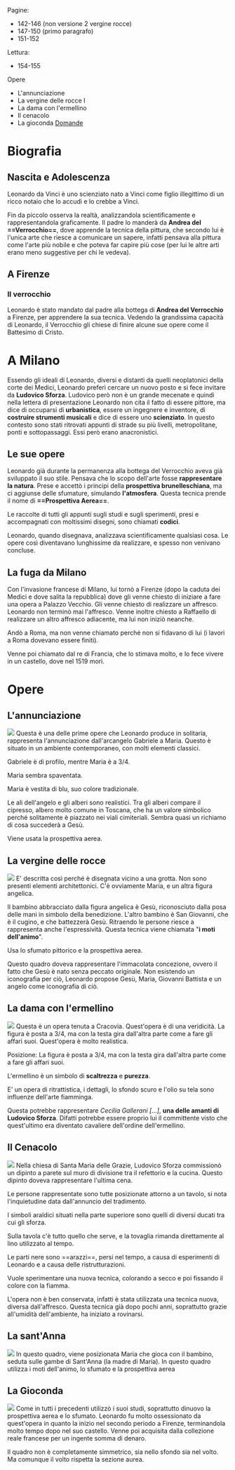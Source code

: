  Pagine:
- 142-146 (non versione 2 vergine rocce)
- 147-150 (primo paragrafo)
- 151-152

Lettura:
- 154-155

Opere
- L'annunciazione
- La vergine delle rocce I
- La dama con l'ermellino
- Il cenacolo
- La gioconda
[Domande](Domande.md)
# Biografia
## Nascita e Adolescenza
Leonardo da Vinci è uno scienziato nato a Vinci come figlio illegittimo di un ricco notaio che lo accudì e lo crebbe a Vinci.

Fin da piccolo osserva la realtà, analizzandola scientificamente e rappresentandola graficamente.
Il padre lo manderà da **Andrea del ==Verrocchio==**, dove apprende la tecnica della pittura, che secondo lui è l'unica arte che riesce a comunicare un sapere, infatti pensava alla pittura come l'arte più nobile e che poteva far capire più cose (per lui le altre arti erano meno suggestive per chi le vedeva).
## A Firenze
### Il verrocchio
Leonardo è stato mandato dal padre alla bottega di **Andrea del Verrocchio** a Firenze, per apprendere la sua tecnica.
Vedendo la grandissima capacità di Leonardo, il Verrocchio gli chiese di finire alcune sue opere come il Battesimo di Cristo.
# A Milano
Essendo gli ideali di Leonardo, diversi e distanti da quelli neoplatonici della corte dei Medici, Leonardo preferì cercare un nuovo posto e si fece invitare da **Ludovico Sforza**.
Ludovico però non è un grande mecenate e quindi nella lettera di presentazione Leonardo non cita il fatto di essere pittore, ma dice di occuparsi di **urbanistica**, essere un ingegnere e inventore, di **costruire strumenti musicali** e dice di essere uno **scienziato**.
In questo contesto sono stati ritrovati appunti di strade su più livelli, metropolitane, ponti e sottopassaggi. Essi però erano anacronistici.
## Le sue opere
Leonardo già durante la permanenza alla bottega del Verrocchio aveva già sviluppato il suo stile. Pensava che lo scopo dell'arte fosse **rappresentare la natura**. Prese e accettò i principi della **prospettiva brunelleschiana**, ma ci aggiunse delle sfumature, simulando **l'atmosfera**. Questa tecnica prende il nome di **==Prospettiva Aerea==**.

Le raccolte di tutti gli appunti sugli studi e sugli sperimenti, presi e accompagnati con moltissimi disegni, sono chiamati **codici**.

Leonardo, quando disegnava, analizzava scientificamente qualsiasi cosa. Le  opere così diventavano lunghissime da realizzare, e spesso non venivano concluse.
## La fuga da Milano
Con l'invasione francese di Milano, lui tornò a Firenze (dopo la caduta dei Medici e dove salita la repubblica) dove gli venne chiesto di iniziare a fare una opera a Palazzo Vecchio.
Gli venne chiesto di realizzare un affresco. Leonardo non terminò mai l'affresco. Venne inoltre chiesto a Raffaello di realizzare un altro affresco adiacente, ma lui non iniziò neanche.

Andò a Roma, ma non venne chiamato perché non si fidavano di lui (i lavori a Roma dovevano essere finiti).

Venne poi chiamato dal re di Francia, che lo stimava molto, e lo fece vivere in un castello, dove nel 1519 morì.
# Opere
## L'annunciazione
![](Annunciazione.jpg)
Questa è una delle prime opere che Leonardo produce in solitaria, rappresenta l'annunciazione dall'arcangelo Gabriele a Maria.
Questo è situato in un ambiente contemporaneo, con molti elementi classici.

Gabriele è di profilo, mentre Maria è a 3/4.

Maria sembra spaventata.

Maria è vestita di blu, suo colore tradizionale.

Le ali dell'angelo e gli alberi sono realistici. Tra gli alberi compare il cipresso, albero molto comune in Toscana, che ha un valore simbolico perché solitamente è piazzato nei viali cimiteriali. Sembra quasi un richiamo di cosa succederà a Gesù.

Viene usata la prospettiva aerea.
## La vergine delle rocce
![](Vergine%20delle%20Roccie%20I.jpg)
E' descritta così perché è disegnata vicino a una grotta.
Non sono presenti elementi architettonici.
C'è ovviamente Maria, e un altra figura angelica.

Il bambino abbracciato dalla figura angelica è Gesù, riconosciuto dalla posa delle mani in simbolo della benedizione. L'altro bambino è San Giovanni, che è il cugino, e che battezzerà Gesù.
Ritraendo le persone riesce a rappresenta anche l'espressività. Questa tecnica viene chiamata "**i moti dell'animo**".

Usa lo sfumato pittorico e la prospettiva aerea.

Questo quadro doveva rappresentare l'immacolata concezione, ovvero il fatto che Gesù è nato senza peccato originale. Non esistendo un iconografia per ciò, Leonardo propose Gesù, Maria, Giovanni Battista e un angelo come iconografia di ciò.
## La dama con l'ermellino
![](Dama%20con%20l'ermellino.jpg)
Questa è un opera tenuta a Cracovia.
Quest'opera è di una veridicità. La figura è posta a 3/4, ma con la testa gira dall'altra parte come a fare gli affari suoi.
Quest'opera è molto realistica.

Posizione: La figura è posta a 3/4, ma con la testa gira dall'altra parte come a fare gli affari suoi.

L'ermellino è un simbolo di **scaltrezza** e **purezza**.

E' un opera di ritrattistica, i dettagli, lo sfondo scuro e l'olio su tela sono influenze dell'arte fiamminga.

Questa potrebbe rappresentare *Cecilia Gallerani \[...]*, **una delle amanti di Ludovico Sforza**. Difatti potrebbe essere proprio lui il committente visto che quest'ultimo era diventato cavaliere dell'ordine dell'ermellino.
## Il Cenacolo
![](Il%20Cenacolo.jpg)
Nella chiesa di Santa Maria delle Grazie, Ludovico Sforza commissionò un dipinto a parete sul muro di divisione tra il refettorio e la cucina. Questo dipinto doveva rappresentare l'ultima cena.

Le persone rappresentate sono tutte posizionate attorno a un tavolo, si nota l'inquietudine data dall'annuncio del tradimento.

I simboli araldici situati nella parte superiore sono quelli di diversi ducati tra cui gli sforza.

Sulla tavola c'è tutto quello che serve, e la tovaglia rimanda direttamente al lino utilizzato al tempo.

Le parti nere sono ==arazzi==, persi nel tempo, a causa di esperimenti di Leonardo e a causa delle ristrutturazioni.

Vuole sperimentare una nuova tecnica, colorando a secco e poi fissando il colore con la fiamma.

L'opera non è ben conservata, infatti è stata utilizzata una tecnica nuova, diversa dall'affresco. Questa tecnica già dopo pochi anni, soprattutto grazie all'umidità dell'ambiente, ha iniziato a rovinarsi.
## La sant'Anna
![](Sant'Anna.jpg)
In questo quadro, viene posizionata Maria che gioca con il bambino, seduta sulle gambe di Sant'Anna (la madre di Maria).
In questo quadro utilizza i moti dell'animo, lo sfumato e la prospettiva aerea
## La Gioconda
![](La%20Gioconda.jpg)
Come in tutti i precedenti utilizzò i suoi studi, soprattutto dinuovo la prospettiva aerea e lo sfumato.
Leonardo fu molto ossessionato da quest'opera in quanto la inizio nel secondo periodo a Firenze, terminandola molto tempo dopo nel suo castello.
Venne poi acquisita dalla collezione reale francese per un ingente somma di denaro.

Il quadro non è completamente simmetrico, sia nello sfondo sia nel volto. Ma comunque il volto rispetta la sezione aurea.
